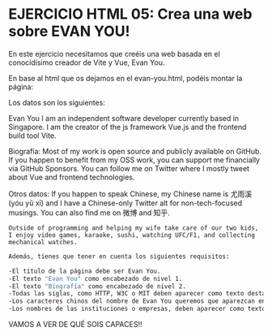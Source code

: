 # EJERCICIO HTML 05: Crea una web sobre EVAN YOU!

En este ejercicio necesitamos que creéis una web basada en el conocidísimo creador de Vite y Vue, Evan You.


En base al html que os dejamos en el evan-you.html, podéis montar la página:

Los datos son los siguientes:

Evan You
    I am an independent software developer currently based in Singapore. I am the creator of the js framework Vue.js and the frontend build tool Vite. 

Biografía:
    Most of my work is open source and publicly available on GitHub. If you happen to benefit from my OSS work, you can support me financially via GitHub Sponsors. You can follow me on Twitter where I mostly tweet about Vue and frontend technologies. 

Otros datos:
    If you happen to speak Chinese, my Chinese name is 尤雨溪 (yóu yǔ xī) and I have a Chinese-only Twitter alt for non-tech-focused musings. You can also find me on 微博 and 知乎.

    Outside of programming and helping my wife take care of our two kids, I enjoy video games, karaoke, sushi, watching UFC/F1, and collecting mechanical watches.

```bash
Además, tienes que tener en cuenta los siguientes requisitos:

-El título de la página debe ser Evan You.
-El texto "Evan You" como encabezado de nivel 1.
-El texto "Biografía" como encabezado de nivel 2.
-Todas las siglas, como HTTP, W3C o MIT deben aparecer como texto destacado.
-Los caracteres chinos del nombre de Evan You queremos que aparezcan en italica
-Los nombres de las instituciones o empresas, deben aparecer como texto enfatizado.
```

VAMOS A VER DE QUÉ SOIS CAPACES!!